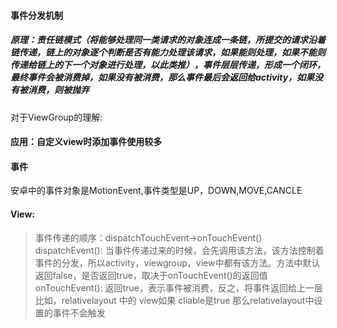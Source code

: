 #### 事件分发机制
##### 原理：责任链模式（将能够处理同一类请求的对象连成一条链，所提交的请求沿着链传递，链上的对象逐个判断是否有能力处理该请求，如果能则处理，如果不能则传递给链上的下一个对象进行处理，以此类推），事件层层传递，形成一个闭环，最终事件会被消费掉，如果没有被消费，那么事件最后会返回给activity，如果没有被消费，则被抛弃

对于ViewGroup的理解:


#### 应用：自定义view时添加事件使用较多
#### 事件
安卓中的事件对象是MotionEvent,事件类型是UP，DOWN,MOVE,CANCLE


#### View:
>事件传递的顺序：dispatchTouchEvent->onTouchEvent()
dispatchEvent(): 当事件传递过来的时候，会先调用该方法，该方法控制着事件的分发，所以activity，viewgroup，view中都有该方法。方法中默认返回false，是否返回true，取决于onTouchEvent()的返回值
onTouchEvent(): 返回true，表示事件被消费，反之，将事件返回给上一层
比如，relativelayout 中的 view如果 cliable是true 那么relativelayout中设置的事件不会触发
